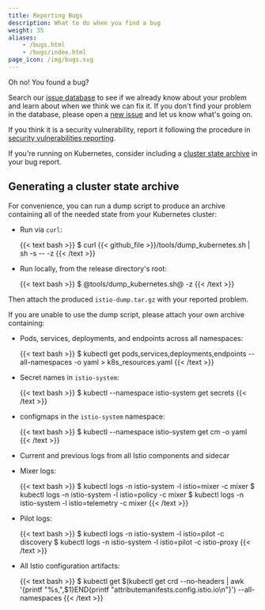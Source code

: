 ```yaml
---
title: Reporting Bugs
description: What to do when you find a bug
weight: 35
aliases:
    - /bugs.html
    - /bugs/index.html
page_icon: /img/bugs.svg
---
```


Oh no! You found a bug?

Search our [issue database](https://github.com/istio/istio/issues/) to see if
we already know about your problem and learn about when we think we can fix
it. If you don't find your problem in the database, please open a [new
issue](https://github.com/istio/istio/issues/new/choose) and let us know
what's going on. 

If you think it is a security vulnerability, report it following the procedure
in [security vulnerabilities reporting](https://istio.io/about/security-vulnerabilities/).

If you're running on Kubernetes, consider including a [cluster state
archive](#generating-a-cluster-state-archive) in your bug report.

## Generating a cluster state archive

For convenience, you can run a dump script to produce an archive containing
all of the needed state from your Kubernetes cluster:

* Run via `curl`:

    {{< text bash >}}
    $ curl {{< github_file >}}/tools/dump_kubernetes.sh | sh -s -- -z
    {{< /text >}}

* Run locally, from the release directory's root:

    {{< text bash >}}
    $ @tools/dump_kubernetes.sh@ -z
    {{< /text >}}

Then attach the produced `istio-dump.tar.gz` with your reported problem.

If you are unable to use the dump script, please attach your own archive
containing:

* Pods, services, deployments, and endpoints across all namespaces:

    {{< text bash >}}
    $ kubectl get pods,services,deployments,endpoints --all-namespaces -o yaml > k8s_resources.yaml
    {{< /text >}}

* Secret names in `istio-system`:

    {{< text bash >}}
    $ kubectl --namespace istio-system get secrets
    {{< /text >}}

* configmaps in the `istio-system` namespace:

    {{< text bash >}}
    $ kubectl --namespace istio-system get cm -o yaml
    {{< /text >}}

* Current and previous logs from all Istio components and sidecar

* Mixer logs:

    {{< text bash >}}
    $ kubectl logs -n istio-system -l istio=mixer -c mixer
    $ kubectl logs -n istio-system -l istio=policy -c mixer
    $ kubectl logs -n istio-system -l istio=telemetry -c mixer
    {{< /text >}}

* Pilot logs:

    {{< text bash >}}
    $ kubectl logs -n istio-system -l istio=pilot -c discovery
    $ kubectl logs -n istio-system -l istio=pilot -c istio-proxy
    {{< /text >}}

* All Istio configuration artifacts:

    {{< text bash >}}
    $ kubectl get $(kubectl get crd  --no-headers | awk '{printf "%s,",$1}END{printf "attributemanifests.config.istio.io\n"}') --all-namespaces
    {{< /text >}}
